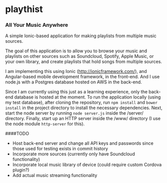 # playthist
### All Your Music Anywhere
A simple Ionic-based application for making playlists from multiple music sources.

The goal of this application is to allow you to browse your music and playlists on other sources such as Soundcloud, Spotify, Apple Music, or your own library, and create playlists that hold songs from multiple sources.

I am implementing this using Ionic (http://ionicframework.com/), and Angular-based mobile development framework, in the front-end. And I use node.js with a Postgres database hosted on AWS in the back-end.

Since I am currently using this just as a learning experience, only the back-end database is hosted at the moment. To run the application locally (using my test database), after cloning the repository, run `npm install` and `bower install` in the project directory to install the necessary dependencies. Next, start the node server by running `node server.js` inside the /server/ directory. Finally, start up an HTTP server inside the /www/ directory (I use the node module `http-server` for this).

####TODO
- Host back-end server and change all API keys and passwords since those used for testing exists in commit history
- Incorporate more sources (currently only have Soundcloud functionality)
- Incorporate local music library of device (could require custom Cordova plugin?)
- Add actual music streaming functionality

